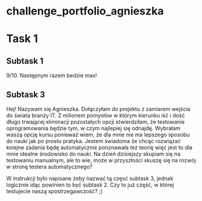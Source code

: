 # challenge_portfolio_agnieszka
# **Task 1**
## Subtask 1
9/10. Następnym razem bedzie max!
## Subtask 3 ##
Hej! Nazywam się Agnieszka. Dołączyłam do projektu z zamiarem wejścia do świata branży IT. Z milionem pomysłów w którym kierunku iść i dość długo trwającej eliminacji pozostałych opcji stwierdziłam, że testowanie oprogramowania będzie tym, w czym najlepiej się odnajdę. 
Wybrałam waszą opcję kursu ponieważ wiem, że dla mnie nie ma lepszego sposobu do nauki jak po prostu pratyka. Jestem świadoma że chcąc rozwiązać kolejne zadania będę automatycznie ponznawała też teorię więc jest to dla mnie idealne środowisko do nauki. Na dzień dzisiejszy skupiam się na testowaniu manualnym, ale to wie, może w przyszłości skuszę się na rozwój w stronę testera automatycznego?

W instrukcji było napisane żeby nazwać tą częsć subtask 3, jednak logicznie idąc powinien to być subtask 2. Czy to już część, w której testujecie naszą spostrzegawczość? ;)
